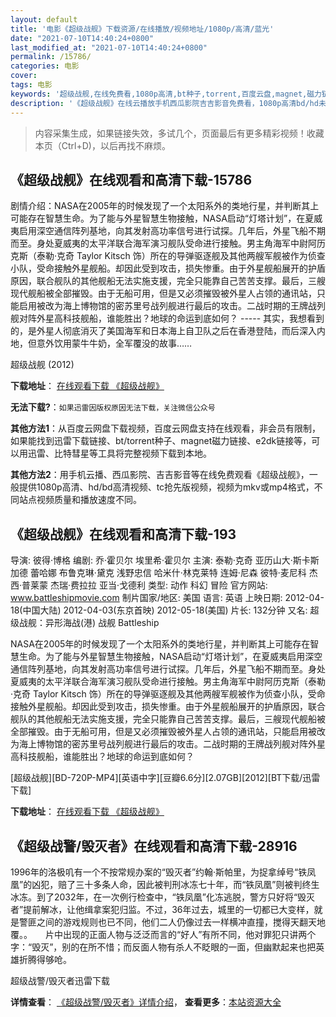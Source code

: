 ```yaml
---
layout: default
title: '电影《超级战舰》下载资源/在线播放/视频地址/1080p/高清/蓝光'
date: "2021-07-10T14:40:24+0800"
last_modified_at: "2021-07-10T14:40:24+0800"
permalink: /15786/
categories: 电影
cover:
tags: 电影
keywords: '超级战舰,在线免费看,1080p高清,bt种子,torrent,百度云盘,magnet,磁力链,迅雷下载资源'
description: '《超级战舰》在线云播放手机西瓜影院吉吉影音免费看，1080p高清bd/hd未删减完整版和tc抢先枪版，mkv/mp4格式，附带bt/torrent种子、magnet/磁力链、百度云盘、网盘资源迅雷下载链接'
---
```


>内容采集生成，如果链接失效，多试几个，页面最后有更多精彩视频！收藏本页（Ctrl+D)，以后再找不麻烦。


## 《超级战舰》在线观看和高清下载-15786

剧情介绍：NASA在2005年的时候发现了一个太阳系外的类地行星，并判断其上可能存在智慧生命。为了能与外星智慧生物接触，NASA启动“灯塔计划”，在夏威夷启用深空通信阵列基地，向其发射高功率信号进行试探。几年后，外星飞船不期而至。身处夏威夷的太平洋联合海军演习舰队受命进行接触。男主角海军中尉阿历克斯（泰勒·克奇 Taylor Kitsch 饰）所在的导弹驱逐舰及其他两艘军舰被作为侦查小队，受命接触外星舰船。却因此受到攻击，损失惨重。由于外星舰船展开的护盾原因，联合舰队的其他舰船无法实施支援，完全只能靠自己苦苦支撑。最后，三艘现代舰船被全部摧毁。由于无船可用，但是又必须摧毁被外星人占领的通讯站，只能启用被改为海上博物馆的密苏里号战列舰进行最后的攻击。二战时期的王牌战列舰对阵外星高科技舰船，谁能胜出？地球的命运到底如何？ ----- 其实，我想看到的，是外星人彻底消灭了美国海军和日本海上自卫队之后在香港登陆，而后深入内地，但意外饮用蒙牛牛奶，全军覆没的故事……


超级战舰 (2012)

**下载地址**： [在线观看下载 《超级战舰》](https://www.btbtdy.me/btdy/dy4423.html) 


**无法下载?**：`如果迅雷因版权原因无法下载，关注微信公众号 `

**其他方法1**：从百度云网盘下载视频，百度云网盘支持在线观看，非会员有限制，如果能找到迅雷下载链接、bt/torrent种子、magnet磁力链接、e2dk链接等，可以用迅雷、比特彗星等工具将完整视频下载到本地。

**其他方法2**：用手机云播、西瓜影院、吉吉影音等在线免费观看《超级战舰》，一般提供1080p高清、hd/bd高清视频、tc抢先版视频，视频为mkv或mp4格式，不同站点视频质量和播放速度不同。


## 《超级战舰》在线观看和高清下载-193

导演: 彼得·博格 编剧: 乔·霍贝尔 埃里希·霍贝尔 主演: 泰勒·克奇 亚历山大·斯卡斯加德 蕾哈娜 布鲁克琳·黛克 浅野忠信 哈米什·林克莱特 连姆·尼森 彼特·麦尼科 杰西·普莱蒙 杰瑞·费拉拉 亚当·戈德利 类型: 动作 科幻 冒险 官方网站: www.battleshipmovie.com 制片国家/地区: 美国 语言: 英语 上映日期: 2012-04-18(中国大陆) 2012-04-03(东京首映) 2012-05-18(美国) 片长: 132分钟 又名: 超级战舰：异形海战(港) 战舰 Battleship

NASA在2005年的时候发现了一个太阳系外的类地行星，并判断其上可能存在智慧生命。为了能与外星智慧生物接触，NASA启动“灯塔计划”，在夏威夷启用深空通信阵列基地，向其发射高功率信号进行试探。几年后，外星飞船不期而至。身处夏威夷的太平洋联合海军演习舰队受命进行接触。男主角海军中尉阿历克斯（泰勒·克奇 Taylor Kitsch 饰）所在的导弹驱逐舰及其他两艘军舰被作为侦查小队，受命接触外星舰船。却因此受到攻击，损失惨重。由于外星舰船展开的护盾原因，联合舰队的其他舰船无法实施支援，完全只能靠自己苦苦支撑。最后，三艘现代舰船被全部摧毁。由于无船可用，但是又必须摧毁被外星人占领的通讯站，只能启用被改为海上博物馆的密苏里号战列舰进行最后的攻击。二战时期的王牌战列舰对阵外星高科技舰船，谁能胜出？地球的命运到底如何？


[超级战舰][BD-720P-MP4][英语中字][豆瓣6.6分][2.07GB][2012][BT下载/迅雷下载]

**下载地址**： [在线观看下载 《超级战舰》](https://www.btdx8.com/torrent/battleship_2012.html) 


## 《超级战警/毁灭者》在线观看和高清下载-28916

1996年的洛极叽有一个不按常规办案的“毁灭者”约翰·斯帕里，为捉拿绰号“铁凤凰”的凶犯，赔了三十多条人命，因此被判刑冰冻七十年，而“铁凤凰”则被判终生冰冻。到了2032年，在一次例行检查中，“铁凤凰”化冻逃脱，警方只好将“毁灭者”提前解冰，让他缉拿案犯归监。不过，36年过去，城里的一切都已大变样，就是警匪之间的游戏规则也已不同，他们二人仍像过去一样横冲直撞，搅得天翻天地覆。。　　片中出现的正面人物与泛泛而言的“好人”有所不同，他对罪犯只讲两个字：“毁灭”，别的在所不惜；而反面人物有杀人不眨眼的一面，但幽默起来也把英雄折腾得够呛。


超级战警/毁灭者迅雷下载

**详情查看**： [《超级战警/毁灭者》详情介绍](/movie/28916/)， **查看更多**：[本站资源大全](/movie/t/all/)

